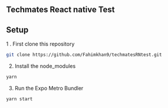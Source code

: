 ## Techmates React native Test

## Setup

1 . First clone this repository

```bash
git clone https://github.com/Fahimkhan9/techmatesRNtest.git
```

2. Install the node_modules
```bash
yarn
```
3. Run the Expo  Metro Bundler
```bash
yarn start
```